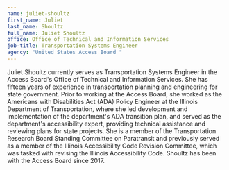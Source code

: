 ```yaml
---
name: juliet-shoultz
first_name: Juliet
last_name: Shoultz
full_name: Juliet Shoultz
office: Office of Technical and Information Services
job-title: Transportation Systems Engineer
agency: "United States Access Board "
---
```

Juliet Shoultz currently serves as Transportation Systems Engineer in the Access Board's Office of Technical and Information Services. She has fifteen years of experience in transportation planning and engineering for state government. Prior to working at the Access Board, she worked as the Americans with Disabilities Act (ADA) Policy Engineer at the Illinois Department of Transportation, where she led development and implementation of the department's ADA transition plan, and served as the department's accessibility expert, providing technical assistance and reviewing plans for state projects. She is a member of the Transportation Research Board Standing Committee on Paratransit and previously served as a member of the Illinois Accessibility Code Revision Committee, which was tasked with revising the Illinois Accessibility Code. Shoultz has been with the Access Board since 2017. 
